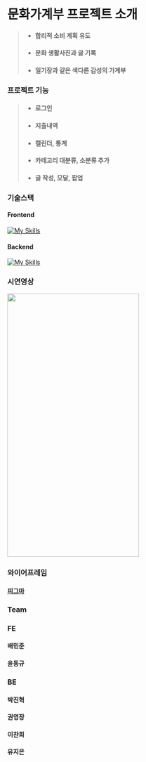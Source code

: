 # 문화가계부 프로젝트 소개

> + #### 합리적 소비 계획 유도
> + #### 문화 생활사진과 글 기록
> + #### 일기장과 같은 색다른 감성의 가계부

### 프로젝트 기능


> + #### 로그인
> + #### 지출내역 
> + #### 캘린더, 통계
> + #### 카테고리 대분류, 소분류 추가
> + #### 글 작성, 모달, 팝업 

### 기술스택


#### Frontend
[![My Skills](https://skillicons.dev/icons?i=html,css,js,react,ts,redux,styledcomponents,vite,git,vscode)](https://skillicons.dev)

#### Backend
[![My Skills](https://skillicons.dev/icons?i=java,mysql)](https://skillicons.dev)

### 시연영상


<img src="https://user-images.githubusercontent.com/103413040/222675624-1f5126bf-04ed-423b-944d-294327ffab73.gif" width="300" height="600"/>

### 와이어프레임


#### <a href="https://www.figma.com/file/Z4r9QKgLsIGKaQmNEqkHw2/second-project?node-id=0%3A1&t=dh7wRQ8InFe6iQmL-1">피그마</a>


### Team

### FE
#### 배민준
#### 윤동규

### BE
#### 박진혁
#### 권영장
#### 이찬희
#### 유지은
